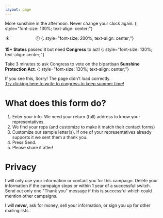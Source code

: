 ```yaml
---
layout: page
---
```


<head>
    <link rel="icon" type="image/svg+xml" href="/favicon.svg">
</head>

More sunshine in the afternoon. Never change your clock again.
{: style="font-size: 130%; text-align: center;"}

☀️ &emsp; &emsp; &emsp;&emsp;&emsp; 🕑
{: style="font-size: 200%; text-align: center;"}

**15+ States** passed it but need **Congress** to act!
{: style="font-size: 130%; text-align: center;"}

Take 3 minutes to ask Congress to vote on the bipartisan **Sunshine Protection Act**.
{: style="font-size: 130%; text-align: center;"}

<link href='style-embed-whitelabel-v3.css' rel='stylesheet' type='text/css' /><script src='https://actionnetwork.org/widgets/v3/letter/support-for-the-sunshine-protection-act?format=js&source=widget&style=full'></script>
<link rel="stylesheet" type="text/css" href="../style.css">

<div id='can-letter-area-support-for-the-sunshine-protection-act'>If you see this, Sorry! The page didn't load correctly. <br/><a href="https://actionnetwork.org/letters/support-for-the-sunshine-protection-act">Try clicking here to write to congress to keep summer time!</a></div>

# What does this form do?
1. Enter your info.  We need your return (full) address to know your representatives. 
1. We find your reps (and customize to make it match their contact forms)
1. Customize our sample letter(s). If one of your representatives already supports it we sent them a thank you.
1. Press Send.
1. Please share it after!

# Privacy
I will only use your information or contact you for this campaign.  Delete your  information if the campaign stops or within 1 year of a successful switch. Send out only one "Thank you" message if this is successful which could mention other campaigns.

I will ***never***, ask for money, sell your information, or sign you up for other mailing lists. 

